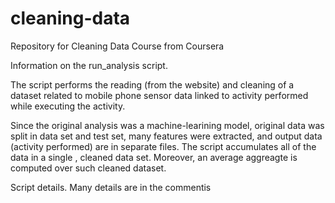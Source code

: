 cleaning-data
=============

Repository for Cleaning Data Course from Coursera


Information on the run_analysis script.

The script performs the reading (from the website) and cleaning of a dataset related to mobile phone sensor data linked to activity performed while executing the activity.

Since the original analysis was a machine-learining model, original data was split in data set and test set, many features were extracted, and output data (activity performed) are in separate files. The script accumulates all of the data in a single , cleaned data set.
Moreover, an average aggreagte is computed over such cleaned dataset.


Script details.
Many details are in the commentis
